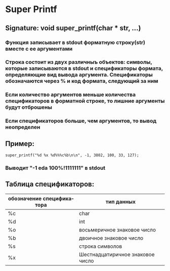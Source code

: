 # Super Printf
## Signature: void super_printf(char * str, ...)
### Функция записывает в stdout форматную строку(str) вместе с ее аргументами
### Строка состоит из двух различныъ объектов: символы, которые записываются в stdout и спецификаторы формата, определяющие вид вывода аргумента. Спецификаторы обозначаются через % и код формата, следующий за ним
### Если количество аргументов меньше количества спецификаторов в форматной строке, то лишние аргументы будут отброшены
### Если спецификаторов больше, чем аргументов, то вывод неопределен
## Пример:
`super_printf("%d %x %d%%%c%b\n\n", -1, 3802, 100, 33, 127);`
### Выводит "-1 eda 100%!1111111" в stdout
## Таблица спецификаторов:

| обозначение специфика­тора  | тип данных                       |
|----------------------------|----------------------------------|
| %с                         | char                             |
| %d                         | int                              |
| %o                         | восьмеричное знаковое число      |
| %b                         | двоичное знаковое число          |
| %s                         | строка символов                  |
| %x                         | Шестнадцатиричное знаковое число |
